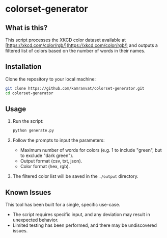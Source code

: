 # colorset-generator

## What is this?

This script processes the XKCD color dataset available at [https://xkcd.com/color/rgb/](https://xkcd.com/color/rgb/) and outputs a filtered list of colors based on the number of words in their names. 

## Installation

Clone the repository to your local machine:

```bash
git clone https://github.com/kamranvat/colorset-generator.git
cd colorset-generator
```

## Usage

1. Run the script:

    ```bash
    python generate.py
    ```

2. Follow the prompts to input the parameters:
   - Maximum number of words for colors (e.g. 1 to include "green", but to exclude "dark green").
   - Output format \(csv, txt, json\).
   - Color format \(hex, rgb\).

3. The filtered color list will be saved in the `./output` directory.

## Known Issues

This tool has been built for a single, specific use-case.
- The script requires specific input, and any deviation may result in unexpected behavior.
- Limited testing has been performed, and there may be undiscovered issues.
